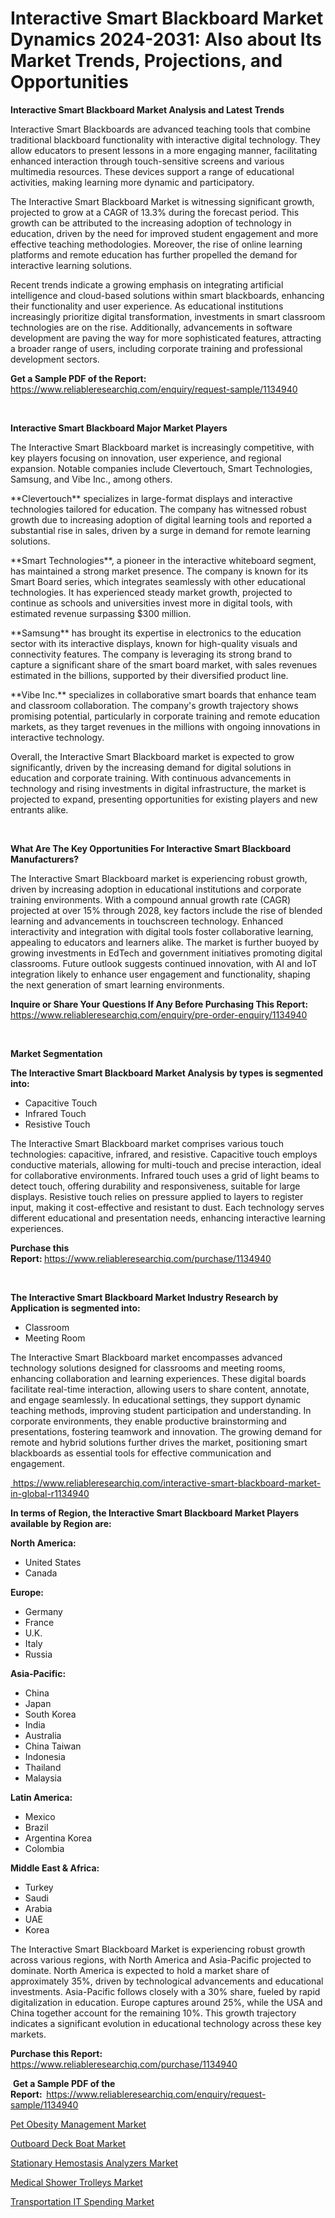 <p><h1>Interactive Smart Blackboard Market Dynamics 2024-2031: Also about Its Market Trends, Projections, and Opportunities</h1></p><p><strong>Interactive Smart Blackboard Market Analysis and Latest Trends</strong></p>
<p><p>Interactive Smart Blackboards are advanced teaching tools that combine traditional blackboard functionality with interactive digital technology. They allow educators to present lessons in a more engaging manner, facilitating enhanced interaction through touch-sensitive screens and various multimedia resources. These devices support a range of educational activities, making learning more dynamic and participatory.</p><p>The Interactive Smart Blackboard Market is witnessing significant growth, projected to grow at a CAGR of 13.3% during the forecast period. This growth can be attributed to the increasing adoption of technology in education, driven by the need for improved student engagement and more effective teaching methodologies. Moreover, the rise of online learning platforms and remote education has further propelled the demand for interactive learning solutions.</p><p>Recent trends indicate a growing emphasis on integrating artificial intelligence and cloud-based solutions within smart blackboards, enhancing their functionality and user experience. As educational institutions increasingly prioritize digital transformation, investments in smart classroom technologies are on the rise. Additionally, advancements in software development are paving the way for more sophisticated features, attracting a broader range of users, including corporate training and professional development sectors.</p></p>
<p><strong>Get a Sample PDF of the Report:&nbsp;</strong> <a href="https://www.reliableresearchiq.com/enquiry/request-sample/1134940?utm_campaign=1117&utm_medium=2&utm_source=Github&utm_content=ia&utm_term=13102024&utm_id=interactive-smart-blackboard">https://www.reliableresearchiq.com/enquiry/request-sample/1134940</a></p>
<p>&nbsp;</p>
<p><strong>Interactive Smart Blackboard Major Market Players</strong></p>
<p><p>The Interactive Smart Blackboard market is increasingly competitive, with key players focusing on innovation, user experience, and regional expansion. Notable companies include Clevertouch, Smart Technologies, Samsung, and Vibe Inc., among others.</p><p>**Clevertouch** specializes in large-format displays and interactive technologies tailored for education. The company has witnessed robust growth due to increasing adoption of digital learning tools and reported a substantial rise in sales, driven by a surge in demand for remote learning solutions.</p><p>**Smart Technologies**, a pioneer in the interactive whiteboard segment, has maintained a strong market presence. The company is known for its Smart Board series, which integrates seamlessly with other educational technologies. It has experienced steady market growth, projected to continue as schools and universities invest more in digital tools, with estimated revenue surpassing $300 million.</p><p>**Samsung** has brought its expertise in electronics to the education sector with its interactive displays, known for high-quality visuals and connectivity features. The company is leveraging its strong brand to capture a significant share of the smart board market, with sales revenues estimated in the billions, supported by their diversified product line.</p><p>**Vibe Inc.** specializes in collaborative smart boards that enhance team and classroom collaboration. The company's growth trajectory shows promising potential, particularly in corporate training and remote education markets, as they target revenues in the millions with ongoing innovations in interactive technology.</p><p>Overall, the Interactive Smart Blackboard market is expected to grow significantly, driven by the increasing demand for digital solutions in education and corporate training. With continuous advancements in technology and rising investments in digital infrastructure, the market is projected to expand, presenting opportunities for existing players and new entrants alike.</p></p>
<p>&nbsp;</p>
<p><strong>What Are The Key Opportunities For Interactive Smart Blackboard Manufacturers?</strong></p>
<p><p>The Interactive Smart Blackboard market is experiencing robust growth, driven by increasing adoption in educational institutions and corporate training environments. With a compound annual growth rate (CAGR) projected at over 15% through 2028, key factors include the rise of blended learning and advancements in touchscreen technology. Enhanced interactivity and integration with digital tools foster collaborative learning, appealing to educators and learners alike. The market is further buoyed by growing investments in EdTech and government initiatives promoting digital classrooms. Future outlook suggests continued innovation, with AI and IoT integration likely to enhance user engagement and functionality, shaping the next generation of smart learning environments.</p></p>
<p><strong>Inquire or Share Your Questions If Any Before Purchasing This Report:</strong> <a href="https://www.reliableresearchiq.com/enquiry/pre-order-enquiry/1134940?utm_campaign=1117&utm_medium=2&utm_source=Github&utm_content=ia&utm_term=13102024&utm_id=interactive-smart-blackboard">https://www.reliableresearchiq.com/enquiry/pre-order-enquiry/1134940</a></p>
<p>&nbsp;</p>
<p><strong>Market Segmentation</strong></p>
<p><strong>The Interactive Smart Blackboard Market Analysis by types is segmented into:</strong></p>
<p><ul><li>Capacitive Touch</li><li>Infrared Touch</li><li>Resistive Touch</li></ul></p>
<p><p>The Interactive Smart Blackboard market comprises various touch technologies: capacitive, infrared, and resistive. Capacitive touch employs conductive materials, allowing for multi-touch and precise interaction, ideal for collaborative environments. Infrared touch uses a grid of light beams to detect touch, offering durability and responsiveness, suitable for large displays. Resistive touch relies on pressure applied to layers to register input, making it cost-effective and resistant to dust. Each technology serves different educational and presentation needs, enhancing interactive learning experiences.</p></p>
<p><strong>Purchase this Report:&nbsp;</strong><a href="https://www.reliableresearchiq.com/purchase/1134940?utm_campaign=1117&utm_medium=2&utm_source=Github&utm_content=ia&utm_term=13102024&utm_id=interactive-smart-blackboard">https://www.reliableresearchiq.com/purchase/1134940</a></p>
<p>&nbsp;</p>
<p><strong>The Interactive Smart Blackboard Market Industry Research by Application is segmented into:</strong></p>
<p><ul><li>Classroom</li><li>Meeting Room</li></ul></p>
<p><p>The Interactive Smart Blackboard market encompasses advanced technology solutions designed for classrooms and meeting rooms, enhancing collaboration and learning experiences. These digital boards facilitate real-time interaction, allowing users to share content, annotate, and engage seamlessly. In educational settings, they support dynamic teaching methods, improving student participation and understanding. In corporate environments, they enable productive brainstorming and presentations, fostering teamwork and innovation. The growing demand for remote and hybrid solutions further drives the market, positioning smart blackboards as essential tools for effective communication and engagement.</p></p>
<p><a href="https://www.reliableresearchiq.com/interactive-smart-blackboard-market-in-global-r1134940?utm_campaign=1117&utm_medium=2&utm_source=Github&utm_content=ia&utm_term=13102024&utm_id=interactive-smart-blackboard">&nbsp;https://www.reliableresearchiq.com/interactive-smart-blackboard-market-in-global-r1134940</a></p>
<p><strong>In terms of Region, the Interactive Smart Blackboard Market Players available by Region are:</strong></p>
<p>
    <p> <strong> North America: </strong>
        <ul>
            <li>United States</li>
            <li>Canada</li>
        </ul>
        </p> 
    <p> <strong> Europe: </strong>
        <ul>
            <li>Germany</li>
            <li>France</li>
            <li>U.K.</li>
            <li>Italy</li>
            <li>Russia</li>
        </ul>
        </p> 
    <p> <strong> Asia-Pacific: </strong>
        <ul>
            <li>China</li>
            <li>Japan</li>
            <li>South Korea</li>
            <li>India</li>
            <li>Australia</li>
            <li>China Taiwan</li>
            <li>Indonesia</li>
            <li>Thailand</li>
            <li>Malaysia</li>
        </ul>
        </p> 
    <p> <strong> Latin America: </strong>
        <ul>
            <li>Mexico</li>
            <li>Brazil</li>
            <li>Argentina Korea</li>
            <li>Colombia</li>
        </ul>
        </p> 
    <p> <strong> Middle East & Africa: </strong>
        <ul>
            <li>Turkey</li>
            <li>Saudi</li>
            <li>Arabia</li>
            <li>UAE</li>
            <li>Korea</li>
        </ul>
    </p>
    </p>
<p><p>The Interactive Smart Blackboard Market is experiencing robust growth across various regions, with North America and Asia-Pacific projected to dominate. North America is expected to hold a market share of approximately 35%, driven by technological advancements and educational investments. Asia-Pacific follows closely with a 30% share, fueled by rapid digitalization in education. Europe captures around 25%, while the USA and China together account for the remaining 10%. This growth trajectory indicates a significant evolution in educational technology across these key markets.</p></p>
<p><strong>Purchase this Report: </strong><a href="https://www.reliableresearchiq.com/purchase/1134940?utm_campaign=1117&utm_medium=2&utm_source=Github&utm_content=ia&utm_term=13102024&utm_id=interactive-smart-blackboard">https://www.reliableresearchiq.com/purchase/1134940</a></p>
<p>&nbsp;<strong>Get a Sample PDF of the Report:&nbsp;&nbsp;</strong><a href="https://www.reliableresearchiq.com/enquiry/request-sample/1134940?utm_campaign=1117&utm_medium=2&utm_source=Github&utm_content=ia&utm_term=13102024&utm_id=interactive-smart-blackboard">https://www.reliableresearchiq.com/enquiry/request-sample/1134940</a></p>
<p><strong></strong></p>
<p><p><a href="https://github.com/OrlandoHBarks/Market-Research-Report-List-1/blob/main/pet-obesity-management-market.md?utm_campaign=1117&utm_medium=2&utm_source=Github&utm_content=ia&utm_term=13102024&utm_id=interactive-smart-blackboard">Pet Obesity Management Market</a></p><p><a href="https://issuu.com/reportprime-2/docs/outboard-deck-boat-market-size-2030_d9f1bc65d926a4?utm_campaign=1117&utm_medium=2&utm_source=Github&utm_content=ia&utm_term=13102024&utm_id=interactive-smart-blackboard">Outboard Deck Boat Market</a></p><p><a href="https://www.linkedin.com/pulse/stationary-hemostasis-analyzers-market-size-type-optical-hfnie?utm_campaign=1117&utm_medium=2&utm_source=Github&utm_content=ia&utm_term=13102024&utm_id=interactive-smart-blackboard">Stationary Hemostasis Analyzers Market</a></p><p><a href="https://www.linkedin.com/pulse/strategic-market-insights-navigating-global-medical-shower-oijbe?utm_campaign=1117&utm_medium=2&utm_source=Github&utm_content=ia&utm_term=13102024&utm_id=interactive-smart-blackboard">Medical Shower Trolleys Market</a></p><p><a href="https://github.com/LoretaDushku585/Market-Research-Report-List-1/blob/main/transportation-it-spending-market.md?utm_campaign=1117&utm_medium=2&utm_source=Github&utm_content=ia&utm_term=13102024&utm_id=interactive-smart-blackboard">Transportation IT Spending Market</a></p></p>